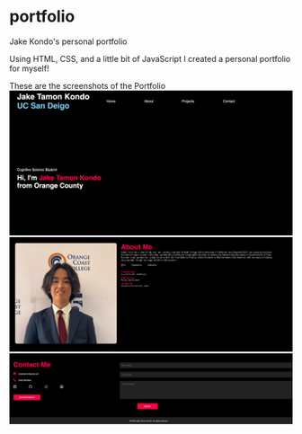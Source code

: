 # portfolio
Jake Kondo's personal portfolio

Using HTML, CSS, and a little bit of JavaScript I created a personal portfolio for myself!

These are the screenshots of the Portfolio
![Preview](Screen_Shot_2023-06-01_at_10.34.20_PM.png)
![Preview](Screen_Shot_2023-06-01_at_10.34.33_PM.png)
![Preview](Screen_Shot_2023-06-01_at_10.34.46_PM.png)
